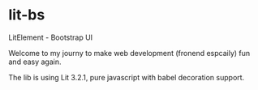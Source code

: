 # lit-bs
LitElement  - Bootstrap UI

Welcome to my journy to make web development (fronend espcaily) fun and easy again.

The lib is using Lit 3.2.1, pure javascript with babel decoration support.
